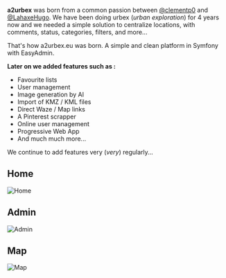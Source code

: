 **a2urbex** was born from a common passion between [@clementp0]([github.com](https://github.com/clementp0)) and [@LahaxeHugo]([github.com](https://github.com/LahaxeHugo)). We have been doing urbex (*urban exploration*) for 4 years now and we needed a simple solution to centralize locations, with comments, status, categories, filters, and more... 

That's how a2urbex.eu was born. A simple and clean platform in Symfony with EasyAdmin.

**Later on we added features such as :** 

- Favourite lists 
- User management 
- Image generation by AI 
- Import of KMZ / KML files  
- Direct Waze / Map links 
- A Pinterest scrapper 
- Online user management 
- Progressive Web App 
- And much much more... 

We continue to add features very (*very*) regularly... 

## Home
![Home](https://cdn.discordapp.com/attachments/778932989693526038/1093964003207823370/Capture_decran_2023-04-07_a_20.21.48.png)
## Admin
![Admin](https://cdn.discordapp.com/attachments/778932989693526038/1093964017875308584/Capture_decran_2023-04-07_a_20.21.58.png)
## Map
![Map](https://cdn.discordapp.com/attachments/778932989693526038/1093964112846913536/Capture_decran_2023-04-07_a_20.22.36.png)
